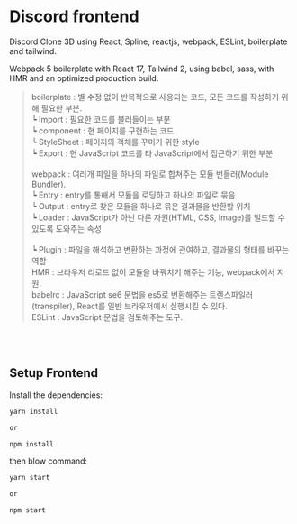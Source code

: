 # Discord frontend
Discord Clone 3D using React, Spline, reactjs, webpack, ESLint, boilerplate and tailwind.

Webpack 5 boilerplate with React 17, Tailwind 2, using babel, sass, with HMR and an optimized production build.

>boilerplate : 별 수정 없이 반복적으로 사용되는 코드, 모든 코드를 작성하기 위해 필요한 부분.<br/>
 ┕ Import : 필요한 코드를 불러들이는 부분<br/>
 ┕ component : 현 페이지를 구현하는 코드<br/>
 ┕ StyleSheet : 페이지의 객체를 꾸미기 위한 style<br/>
 ┕ Export : 현 JavaScript 코드를 타 JavaScript에서 접근하기 위한 부분<br/><br/>
webpack : 여러개 파일을 하나의 파일로 합쳐주는 모듈 번들러(Module Bundler).<br/>
 ┕ Entry : entry를 통해서 모듈을 로딩하고 하나의 파일로 묶음<br/>
 ┕ Output : entry로 찾은 모듈을 하나로 묶은 결과물을 반환할 위치<br/>
 ┕ Loader : JavaScript가 아닌 다른 자원(HTML, CSS, Image)를 빌드할 수 있도록 도와주는 속성<br/><br/>
 ┕ Plugin : 파일을 해석하고 변환하는 과정에 관여하고, 결과물의 형태를 바꾸는 역할<br/>
HMR : 브라우저 리로드 없이 모듈을 바꿔치기 해주는 기능, webpack에서 지원.<br/>
babelrc : JavaScript se6 문법을 es5로 변환해주는 트렌스파일러(transpiler), React를 일반 브라우저에서 실행시킬 수 있다.<br/>
ESLint : JavaScript 문법을 검토해주는 도구.

<br/>
<br/>

## Setup Frontend

Install the dependencies:

```bash
yarn install

or

npm install
```

then blow command:
```bash
yarn start

or

npm start
```
